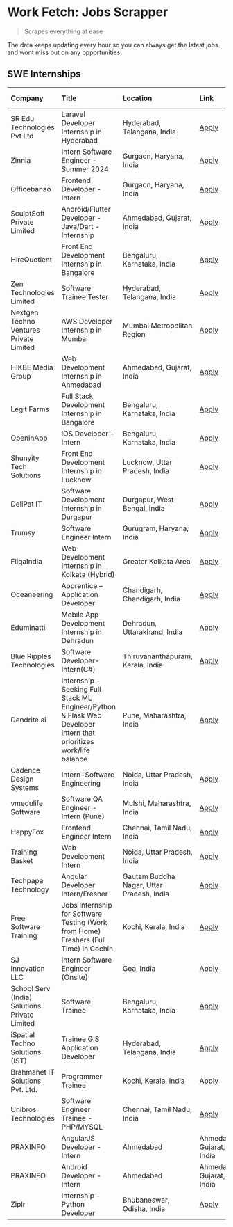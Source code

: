 # Work Fetch: Jobs Scrapper
> Scrapes everything at ease

The data keeps updating every hour so you can always get the latest jobs and wont miss out on any opportunities.

## SWE Internships
<!--START_SECTION:workfetch-->
| Company                                       | Title                                                                                                              | Location                                  | Link                                                                                                                                                                                                                                                                                                                              | Date Posted   |
|:----------------------------------------------|:-------------------------------------------------------------------------------------------------------------------|:------------------------------------------|:----------------------------------------------------------------------------------------------------------------------------------------------------------------------------------------------------------------------------------------------------------------------------------------------------------------------------------|:--------------|
| SR Edu Technologies Pvt Ltd                   | Laravel Developer Internship in Hyderabad                                                                          | Hyderabad, Telangana, India               | [Apply](https://in.linkedin.com/jobs/view/laravel-developer-internship-in-hyderabad-at-sr-edu-technologies-pvt-ltd-3878245306?position=6&pageNum=0&refId=dZZQh%2BtHY5213Zp1KxNCeQ%3D%3D&trackingId=HzWaMhJqP3RpopgCwHZxvQ%3D%3D&trk=public_jobs_jserp-result_search-card)                                                         | 2024-03-30    |
| Zinnia                                        | Intern Software Engineer - Summer 2024                                                                             | Gurgaon, Haryana, India                   | [Apply](https://in.linkedin.com/jobs/view/intern-software-engineer-summer-2024-at-zinnia-3873243337?position=40&pageNum=0&refId=dZZQh%2BtHY5213Zp1KxNCeQ%3D%3D&trackingId=6QVAjCyk4KC7tKm%2BZYIfrw%3D%3D&trk=public_jobs_jserp-result_search-card)                                                                                | 2024-03-28    |
| Officebanao                                   | Frontend Developer - Intern                                                                                        | Gurgaon, Haryana, India                   | [Apply](https://in.linkedin.com/jobs/view/frontend-developer-intern-at-officebanao-3871265915?position=60&pageNum=0&refId=dZZQh%2BtHY5213Zp1KxNCeQ%3D%3D&trackingId=wWe%2BWZ46idwk8daSjBVjUg%3D%3D&trk=public_jobs_jserp-result_search-card)                                                                                      | 2024-03-28    |
| SculptSoft Private Limited                    | Android/Flutter Developer - Java/Dart - Internship                                                                 | Ahmedabad, Gujarat, India                 | [Apply](https://in.linkedin.com/jobs/view/android-flutter-developer-java-dart-internship-at-sculptsoft-private-limited-3869780690?position=12&pageNum=0&refId=dZZQh%2BtHY5213Zp1KxNCeQ%3D%3D&trackingId=JmGAY1abdKwlthhpOd%2Bakw%3D%3D&trk=public_jobs_jserp-result_search-card)                                                  | 2024-03-27    |
| HireQuotient                                  | Front End Development Internship in Bangalore                                                                      | Bengaluru, Karnataka, India               | [Apply](https://in.linkedin.com/jobs/view/front-end-development-internship-in-bangalore-at-hirequotient-3874053279?position=39&pageNum=0&refId=dZZQh%2BtHY5213Zp1KxNCeQ%3D%3D&trackingId=g8G0rBQmDSev0r%2Bb5T7%2FfA%3D%3D&trk=public_jobs_jserp-result_search-card)                                                               | 2024-03-27    |
| Zen Technologies Limited                      | Software Trainee Tester                                                                                            | Hyderabad, Telangana, India               | [Apply](https://in.linkedin.com/jobs/view/software-trainee-tester-at-zen-technologies-limited-3872036112?position=49&pageNum=0&refId=dZZQh%2BtHY5213Zp1KxNCeQ%3D%3D&trackingId=Jd99jxPGNQq%2FL72tNVbKvQ%3D%3D&trk=public_jobs_jserp-result_search-card)                                                                           | 2024-03-27    |
| Nextgen Techno Ventures Private Limited       | AWS Developer Internship in Mumbai                                                                                 | Mumbai Metropolitan Region                | [Apply](https://in.linkedin.com/jobs/view/aws-developer-internship-in-mumbai-at-nextgen-techno-ventures-private-limited-3872535002?position=22&pageNum=0&refId=dZZQh%2BtHY5213Zp1KxNCeQ%3D%3D&trackingId=%2FwMRWRa26i4mpDyf7eP5iA%3D%3D&trk=public_jobs_jserp-result_search-card)                                                 | 2024-03-26    |
| HIKBE Media Group                             | Web Development Internship in Ahmedabad                                                                            | Ahmedabad, Gujarat, India                 | [Apply](https://in.linkedin.com/jobs/view/web-development-internship-in-ahmedabad-at-hikbe-media-group-3872529646?position=32&pageNum=0&refId=dZZQh%2BtHY5213Zp1KxNCeQ%3D%3D&trackingId=2iz%2BARdZOARq9Xgdomt%2FyA%3D%3D&trk=public_jobs_jserp-result_search-card)                                                                | 2024-03-26    |
| Legit Farms                                   | Full Stack Development Internship in Bangalore                                                                     | Bengaluru, Karnataka, India               | [Apply](https://in.linkedin.com/jobs/view/full-stack-development-internship-in-bangalore-at-legit-farms-3869185265?position=31&pageNum=0&refId=dZZQh%2BtHY5213Zp1KxNCeQ%3D%3D&trackingId=NTdFuK5vSLBz908HRL0VoQ%3D%3D&trk=public_jobs_jserp-result_search-card)                                                                   | 2024-03-23    |
| OpeninApp                                     | iOS Developer - Intern                                                                                             | Bengaluru, Karnataka, India               | [Apply](https://in.linkedin.com/jobs/view/ios-developer-intern-at-openinapp-3867093357?position=7&pageNum=0&refId=dZZQh%2BtHY5213Zp1KxNCeQ%3D%3D&trackingId=pwFNHVnqvhxERxdmZlgPbQ%3D%3D&trk=public_jobs_jserp-result_search-card)                                                                                                | 2024-03-21    |
| Shunyity Tech Solutions                       | Front End Development Internship in Lucknow                                                                        | Lucknow, Uttar Pradesh, India             | [Apply](https://in.linkedin.com/jobs/view/front-end-development-internship-in-lucknow-at-shunyity-tech-solutions-3867082792?position=14&pageNum=0&refId=dZZQh%2BtHY5213Zp1KxNCeQ%3D%3D&trackingId=LhEb2DR%2F3bkEnZwAK6uaZg%3D%3D&trk=public_jobs_jserp-result_search-card)                                                        | 2024-03-21    |
| DeliPat IT                                    | Software Development Internship in Durgapur                                                                        | Durgapur, West Bengal, India              | [Apply](https://in.linkedin.com/jobs/view/software-development-internship-in-durgapur-at-delipat-it-3867079324?position=23&pageNum=0&refId=dZZQh%2BtHY5213Zp1KxNCeQ%3D%3D&trackingId=Fct0yo%2Fg%2FpxPuxAhc7VbIw%3D%3D&trk=public_jobs_jserp-result_search-card)                                                                   | 2024-03-21    |
| Trumsy                                        | Software Engineer Intern                                                                                           | Gurugram, Haryana, India                  | [Apply](https://in.linkedin.com/jobs/view/software-engineer-intern-at-trumsy-3864795201?position=47&pageNum=0&refId=dZZQh%2BtHY5213Zp1KxNCeQ%3D%3D&trackingId=ikSyNmNjUS%2BUznmZ5J8x2w%3D%3D&trk=public_jobs_jserp-result_search-card)                                                                                            | 2024-03-20    |
| FliqaIndia                                    | Web Development Internship in Kolkata (Hybrid)                                                                     | Greater Kolkata Area                      | [Apply](https://in.linkedin.com/jobs/view/web-development-internship-in-kolkata-hybrid-at-fliqaindia-3864372048?position=25&pageNum=0&refId=dZZQh%2BtHY5213Zp1KxNCeQ%3D%3D&trackingId=3kVt8ujYZhirJlyEYgaowg%3D%3D&trk=public_jobs_jserp-result_search-card)                                                                      | 2024-03-19    |
| Oceaneering                                   | Apprentice – Application Developer                                                                                 | Chandigarh, Chandigarh, India             | [Apply](https://in.linkedin.com/jobs/view/apprentice-%E2%80%93-application-developer-at-oceaneering-3834879178?position=33&pageNum=0&refId=dZZQh%2BtHY5213Zp1KxNCeQ%3D%3D&trackingId=dzVjss%2BXQFB3xDPtDgjSLA%3D%3D&trk=public_jobs_jserp-result_search-card)                                                                     | 2024-03-19    |
| Eduminatti                                    | Mobile App Development Internship in Dehradun                                                                      | Dehradun, Uttarakhand, India              | [Apply](https://in.linkedin.com/jobs/view/mobile-app-development-internship-in-dehradun-at-eduminatti-3864363386?position=55&pageNum=0&refId=dZZQh%2BtHY5213Zp1KxNCeQ%3D%3D&trackingId=dEWN2BsvrzA5Dyc5tXtB3Q%3D%3D&trk=public_jobs_jserp-result_search-card)                                                                     | 2024-03-19    |
| Blue Ripples Technologies                     | Software Developer- Intern(C#)                                                                                     | Thiruvananthapuram, Kerala, India         | [Apply](https://in.linkedin.com/jobs/view/software-developer-intern-c%23-at-blue-ripples-technologies-3855593506?position=52&pageNum=0&refId=dZZQh%2BtHY5213Zp1KxNCeQ%3D%3D&trackingId=kZvHMkHU6HjBRj%2BQ%2FAemEQ%3D%3D&trk=public_jobs_jserp-result_search-card)                                                                 | 2024-03-14    |
| Dendrite.ai                                   | Internship - Seeking Full Stack ML Engineer/Python & Flask Web Developer Intern that prioritizes work/life balance | Pune, Maharashtra, India                  | [Apply](https://in.linkedin.com/jobs/view/internship-seeking-full-stack-ml-engineer-python-flask-web-developer-intern-that-prioritizes-work-life-balance-at-dendrite-ai-3853583202?position=50&pageNum=0&refId=dZZQh%2BtHY5213Zp1KxNCeQ%3D%3D&trackingId=EoDlv3RP507vVSL%2BRGaiZQ%3D%3D&trk=public_jobs_jserp-result_search-card) | 2024-03-12    |
| Cadence Design Systems                        | Intern-Software Engineering                                                                                        | Noida, Uttar Pradesh, India               | [Apply](https://in.linkedin.com/jobs/view/intern-software-engineering-at-cadence-design-systems-3794689056?position=11&pageNum=0&refId=dZZQh%2BtHY5213Zp1KxNCeQ%3D%3D&trackingId=HiqsShvLajyPtTuMK1d8zQ%3D%3D&trk=public_jobs_jserp-result_search-card)                                                                           | 2024-03-09    |
| vmedulife Software                            | Software QA Engineer - Intern (Pune)                                                                               | Mulshi, Maharashtra, India                | [Apply](https://in.linkedin.com/jobs/view/software-qa-engineer-intern-pune-at-vmedulife-software-3850054298?position=59&pageNum=0&refId=dZZQh%2BtHY5213Zp1KxNCeQ%3D%3D&trackingId=u7SOyH%2B9W%2B7Hu%2Bpep3FwkA%3D%3D&trk=public_jobs_jserp-result_search-card)                                                                    | 2024-03-08    |
| HappyFox                                      | Frontend Engineer Intern                                                                                           | Chennai, Tamil Nadu, India                | [Apply](https://in.linkedin.com/jobs/view/frontend-engineer-intern-at-happyfox-3848357951?position=28&pageNum=0&refId=dZZQh%2BtHY5213Zp1KxNCeQ%3D%3D&trackingId=E%2BMYnVCd3ehpw03BQ%2BEmQA%3D%3D&trk=public_jobs_jserp-result_search-card)                                                                                        | 2024-03-07    |
| Training Basket                               | Web Development Intern                                                                                             | Noida, Uttar Pradesh, India               | [Apply](https://in.linkedin.com/jobs/view/web-development-intern-at-training-basket-3846313887?position=51&pageNum=0&refId=dZZQh%2BtHY5213Zp1KxNCeQ%3D%3D&trackingId=rv8%2BorzkKqYaEzN1nhhVGA%3D%3D&trk=public_jobs_jserp-result_search-card)                                                                                     | 2024-03-04    |
| Techpapa Technology                           | Angular Developer Intern/Fresher                                                                                   | Gautam Buddha Nagar, Uttar Pradesh, India | [Apply](https://in.linkedin.com/jobs/view/angular-developer-intern-fresher-at-techpapa-technology-3834305862?position=41&pageNum=0&refId=dZZQh%2BtHY5213Zp1KxNCeQ%3D%3D&trackingId=E1Ol14cptp35jvRcRJ5XUA%3D%3D&trk=public_jobs_jserp-result_search-card)                                                                         | 2024-02-20    |
| Free Software Training                        | Jobs Internship for Software Testing (Work from Home) Freshers (Full Time) in Cochin                               | Kochi, Kerala, India                      | [Apply](https://in.linkedin.com/jobs/view/jobs-internship-for-software-testing-work-from-home-freshers-full-time-in-cochin-at-free-software-training-3826557030?position=4&pageNum=0&refId=dZZQh%2BtHY5213Zp1KxNCeQ%3D%3D&trackingId=wR3P0Gluf%2FJ0d2hquHnNIQ%3D%3D&trk=public_jobs_jserp-result_search-card)                     | 2024-02-10    |
| SJ Innovation LLC                             | Intern Software Engineer (Onsite)                                                                                  | Goa, India                                | [Apply](https://in.linkedin.com/jobs/view/intern-software-engineer-onsite-at-sj-innovation-llc-3799959011?position=54&pageNum=0&refId=dZZQh%2BtHY5213Zp1KxNCeQ%3D%3D&trackingId=7BT3qr3X1yRZbF6mn8MCBg%3D%3D&trk=public_jobs_jserp-result_search-card)                                                                            | 2024-01-11    |
| School Serv (India) Solutions Private Limited | Software Trainee                                                                                                   | Bengaluru, Karnataka, India               | [Apply](https://in.linkedin.com/jobs/view/software-trainee-at-school-serv-india-solutions-private-limited-3800935439?position=18&pageNum=0&refId=dZZQh%2BtHY5213Zp1KxNCeQ%3D%3D&trackingId=O1o5J2OPyHwH6m%2FRUE6RYA%3D%3D&trk=public_jobs_jserp-result_search-card)                                                               | 2024-01-09    |
| iSpatial Techno Solutions (IST)               | Trainee GIS Application Developer                                                                                  | Hyderabad, Telangana, India               | [Apply](https://in.linkedin.com/jobs/view/trainee-gis-application-developer-at-ispatial-techno-solutions-ist-3800933635?position=42&pageNum=0&refId=dZZQh%2BtHY5213Zp1KxNCeQ%3D%3D&trackingId=X36lijifPSEVFv87QwBMGg%3D%3D&trk=public_jobs_jserp-result_search-card)                                                              | 2024-01-09    |
| Brahmanet IT Solutions Pvt. Ltd.              | Programmer Trainee                                                                                                 | Kochi, Kerala, India                      | [Apply](https://in.linkedin.com/jobs/view/programmer-trainee-at-brahmanet-it-solutions-pvt-ltd-3800931078?position=45&pageNum=0&refId=dZZQh%2BtHY5213Zp1KxNCeQ%3D%3D&trackingId=huSKTIkZ56uDgdOgS5Cbkg%3D%3D&trk=public_jobs_jserp-result_search-card)                                                                            | 2024-01-09    |
| Unibros Technologies                          | Software Engineer Trainee - PHP/MYSQL                                                                              | Chennai, Tamil Nadu, India                | [Apply](https://in.linkedin.com/jobs/view/software-engineer-trainee-php-mysql-at-unibros-technologies-3656599241?position=21&pageNum=0&refId=dZZQh%2BtHY5213Zp1KxNCeQ%3D%3D&trackingId=qRlmrv%2B%2FDZOn0nlMikPHRw%3D%3D&trk=public_jobs_jserp-result_search-card)                                                                 | 2023-06-12    |
| PRAXINFO                                      | AngularJS Developer - Intern | Ahmedabad                                                                           | Ahmedabad, Gujarat, India                 | [Apply](https://in.linkedin.com/jobs/view/angularjs-developer-intern-ahmedabad-at-praxinfo-3656594961?position=26&pageNum=0&refId=dZZQh%2BtHY5213Zp1KxNCeQ%3D%3D&trackingId=YdgVVMH3dfZ0HCzm6QM71Q%3D%3D&trk=public_jobs_jserp-result_search-card)                                                                                | 2023-06-12    |
| PRAXINFO                                      | Android Developer - Intern | Ahmedabad                                                                             | Ahmedabad, Gujarat, India                 | [Apply](https://in.linkedin.com/jobs/view/android-developer-intern-ahmedabad-at-praxinfo-3627624504?position=19&pageNum=0&refId=dZZQh%2BtHY5213Zp1KxNCeQ%3D%3D&trackingId=RT9rppHhZ0IgDXF7vrm0mQ%3D%3D&trk=public_jobs_jserp-result_search-card)                                                                                  | 2023-06-06    |
| Ziplr                                         | Internship - Python Developer                                                                                      | Bhubaneswar, Odisha, India                | [Apply](https://in.linkedin.com/jobs/view/internship-python-developer-at-ziplr-3645677592?position=30&pageNum=0&refId=dZZQh%2BtHY5213Zp1KxNCeQ%3D%3D&trackingId=BLkJ13Bqy4DZYkTWGO8ZwQ%3D%3D&trk=public_jobs_jserp-result_search-card)                                                                                            | 2023-06-02    |
<!--END_SECTION:workfetch-->
